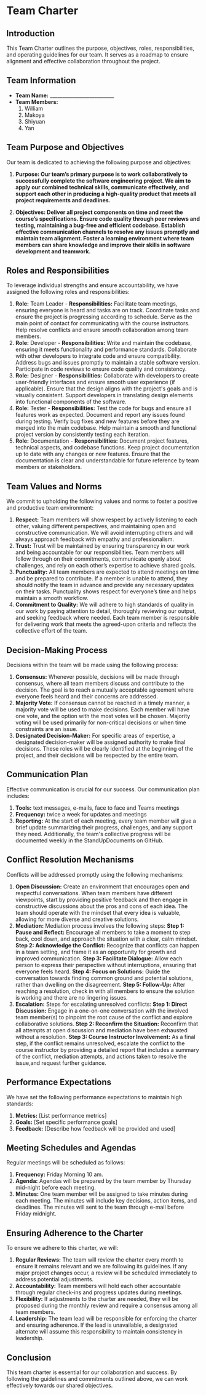 # Team Charter

## Introduction
This Team Charter outlines the purpose, objectives, roles, responsibilities, and operating guidelines for our team. 
It serves as a roadmap to ensure alignment and effective collaboration throughout the project.

## Team Information
- **Team Name:** __________________________
- **Team Members:**
  1. William
  2. Makoya
  3. Shiyuan
  4. Yan

## Team Purpose and Objectives
Our team is dedicated to achieving the following purpose and objectives:
1. **Purpose: 
    Our team’s primary purpose is to work collaboratively to successfully complete the software engineering project. We aim to apply our combined technical skills, communicate effectively, and support each other in producing a high-quality product that meets all project requirements and deadlines.**

2. **Objectives:
    Deliver all project components on time and meet the course’s specifications.
    Ensure code quality through peer reviews and testing, maintaining a bug-free and efficient codebase.
    Establish effective communication channels to resolve any issues promptly and maintain team alignment.
    Foster a learning environment where team members can share knowledge and improve their skills in software development and teamwork.**
## Roles and Responsibilities
To leverage individual strengths and ensure accountability, we have assigned the following roles and responsibilities:
1. **Role:** Team Leader - **Responsibilities:** Facilitate team meetings, ensuring everyone is heard and tasks are on track.
Coordinate tasks and ensure the project is progressing according to schedule.
Serve as the main point of contact for communicating with the course instructors.
Help resolve conflicts and ensure smooth collaboration among team members.
2. **Role:** Developer - **Responsibilities:** Write and maintain the codebase, ensuring it meets functionality and performance standards.
Collaborate with other developers to integrate code and ensure compatibility.
Address bugs and issues promptly to maintain a stable software version.
Participate in code reviews to ensure code quality and consistency.
3. **Role:** Designer - **Responsibilities:** Collaborate with developers to create user-friendly interfaces and ensure smooth user experience (if applicable).
Ensure that the design aligns with the project's goals and is visually consistent.
Support developers in translating design elements into functional components of the software.
4. **Role:** Tester - **Responsibilities:** 
Test the code for bugs and ensure all features work as expected.
Document and report any issues found during testing.
Verify bug fixes and new features before they are merged into the main codebase.
Help maintain a smooth and functional project version by consistently testing each iteration.
5. **Role:** Documentation - **Responsibilities:** Document project features, technical aspects, and codebase functions.
Keep project documentation up to date with any changes or new features.
Ensure that the documentation is clear and understandable for future reference by team members or stakeholders.

## Team Values and Norms
We commit to upholding the following values and norms to foster a positive and productive team environment:
1. **Respect:** Team members will show respect by actively listening to each other, valuing different perspectives, and maintaining open and constructive communication. We will avoid interrupting others and will always approach feedback with empathy and professionalism.
2. **Trust:** Trust will be maintained by ensuring transparency in our work and being accountable for our responsibilities. Team members will follow through on their commitments, communicate openly about challenges, and rely on each other’s expertise to achieve shared goals.
3. **Punctuality:** All team members are expected to attend meetings on time and be prepared to contribute. If a member is unable to attend, they should notify the team in advance and provide any necessary updates on their tasks. Punctuality shows respect for everyone’s time and helps maintain a smooth workflow.
4. **Commitment to Quality:** We will adhere to high standards of quality in our work by paying attention to detail, thoroughly reviewing our output, and seeking feedback where needed. Each team member is responsible for delivering work that meets the agreed-upon criteria and reflects the collective effort of the team.

## Decision-Making Process
Decisions within the team will be made using the following process:
1. **Consensus:** Whenever possible, decisions will be made through consensus, where all team members discuss and contribute to the decision. The goal is to reach a mutually acceptable agreement where everyone feels heard and their concerns are addressed.
2. **Majority Vote:** If consensus cannot be reached in a timely manner, a majority vote will be used to make decisions. Each member will have one vote, and the option with the most votes will be chosen. Majority voting will be used primarily for non-critical decisions or when time constraints are an issue.
3. **Designated Decision-Maker:** For specific areas of expertise, a designated decision-maker will be assigned authority to make final decisions. These roles will be clearly identified at the beginning of the project, and their decisions will be respected by the entire team.

## Communication Plan
Effective communication is crucial for our success. Our communication plan includes:
1. **Tools:** text messages, e-mails, face to face and Teams meetings
2. **Frequency:** twice a week for updates and meetings
3. **Reporting:** At the start of each meeting, every team member will give a brief update summarizing their progress, challenges, and any support they need. Additionally, the team's collective progress will be documented weekly in the StandUpDocuments on GitHub.

## Conflict Resolution Mechanisms
Conflicts will be addressed promptly using the following mechanisms:
1. **Open Discussion:** Create an environment that encourages open and respectful conversations. When team members have different viewpoints, start by providing positive feedback and then engage in constructive discussions about the pros and cons of each idea. The team should operate with the mindset that every idea is valuable, allowing for more diverse and creative solutions.
2. **Mediation:** Mediation process involves the following steps:
**Step 1: Pause and Reflect:**
Encourage all members to take a moment to step back, cool down, and approach the situation with a clear, calm mindset.
**Step 2: Acknowledge the Conflict:**
Recognize that conflicts can happen in a team setting, and frame it as an opportunity for growth and improved communication.
**Step 3: Facilitate Dialogue:** 
Allow each person to express their perspective without interruptions, ensuring that everyone feels heard.
**Step 4: Focus on Solutions:**
Guide the conversation towards finding common ground and potential solutions, rather than dwelling on the disagreement.
**Step 5: Follow-Up:** 
After reaching a resolution, check in with all members to ensure the solution is working and there are no lingering issues. 
3. **Escalation:** Steps for escalating unresolved conflicts:
**Step 1: Direct Discussion:** 
Engage in a one-on-one conversation with the involved team member(s) to pinpoint the root cause of the conflict and explore collaborative solutions.
**Step 2: Reconfirm the Situation:**
Reconfirm that all attempts at open discussion and mediation have been exhausted without a resolution.
**Step 3: Course Instructor Involvement:**
As a final step, if the conflict remains unresolved, escalate the conflict to the course instructor by providing a detailed report that includes a summary of the conflict, mediation attempts, and actions taken to resolve the issue,and request further guidance.    

## Performance Expectations
We have set the following performance expectations to maintain high standards:
1. **Metrics:** [List performance metrics]
2. **Goals:** [Set specific performance goals]
3. **Feedback:** [Describe how feedback will be provided and used]

## Meeting Schedules and Agendas
Regular meetings will be scheduled as follows:
1. **Frequency:** Friday Morning 10 am.
2. **Agenda:** Agendas will be prepared by the team member by Thursday mid-night before each meeting.
3. **Minutes:** One team member will be assigned to take minutes during each meeting. The minutes will include key decisions, action items, and deadlines. The minutes will sent to the team through e-mail before Friday midnight.

## Ensuring Adherence to the Charter
To ensure we adhere to this charter, we will:
1. **Regular Reviews:** The team will review the charter every month to ensure it remains relevant and we are following its guidelines. If any major project changes occur, a review will be scheduled immediately to address potential adjustments.
2. **Accountability:** Team members will hold each other accountable through regular check-ins and progress updates during meetings.
3. **Flexibility:** If adjustments to the charter are needed, they will be proposed during the monthly review and require a consensus among all team members.
4. **Leadership:** The team lead will be responsible for enforcing the charter and ensuring adherence. If the lead is unavailable, a designated alternate will assume this responsibility to maintain consistency in leadership.

## Conclusion
This team charter is essential for our collaboration and success. 
By following the guidelines and commitments outlined above, we can work effectively towards our shared objectives.
